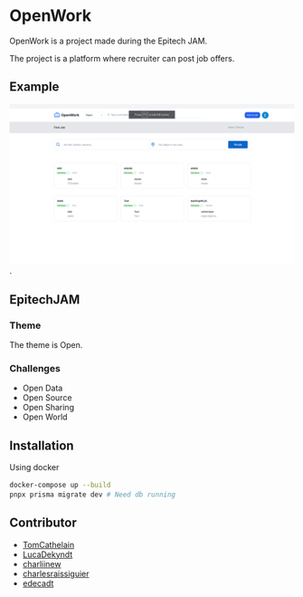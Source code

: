 # OpenWork

OpenWork is a project made during the Epitech JAM.

The project is a platform where recruiter can post job offers.

## Example

![Example2](/public/example-2.png "Example 2").

## EpitechJAM

### Theme

The theme is Open.

### Challenges

- Open Data
- Open Source
- Open Sharing
- Open World

## Installation

Using docker

```bash
docker-compose up --build
pnpx prisma migrate dev # Need db running
```

## Contributor

- [TomCathelain](https://github.com/TomCathelain)
- [LucaDekyndt](https://github.com/LucaDekyndt)
- [charliinew](https://github.com/charliinew)
- [charlesraissiguier](https://github.com/charlesraissiguier)
- [edecadt](https://github.com/edecadt)
